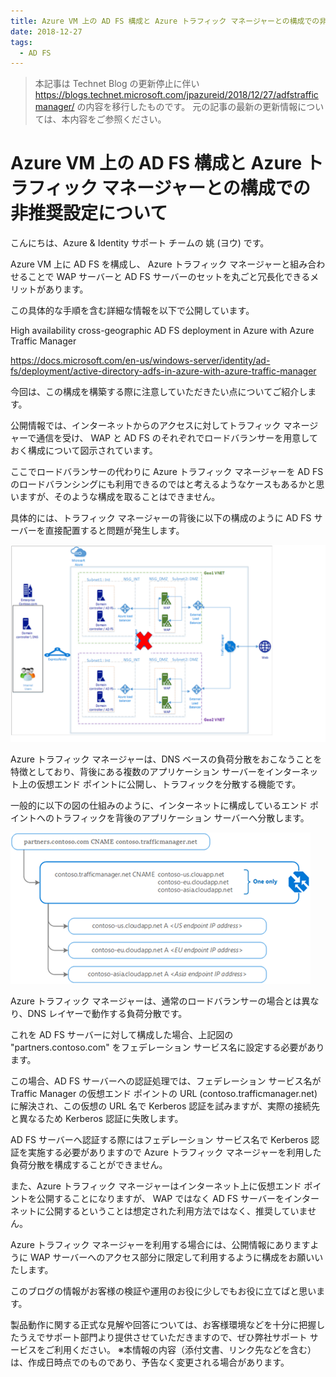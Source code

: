 ```yaml
---
title: Azure VM 上の AD FS 構成と Azure トラフィック マネージャーとの構成での非推奨設定について
date: 2018-12-27
tags:
  - AD FS
---
```


> 本記事は Technet Blog の更新停止に伴い https://blogs.technet.microsoft.com/jpazureid/2018/12/27/adfstrafficmanager/ の内容を移行したものです。
> 元の記事の最新の更新情報については、本内容をご参照ください。

# Azure VM 上の AD FS 構成と Azure トラフィック マネージャーとの構成での非推奨設定について

こんにちは、Azure & Identity サポート チームの 姚 (ヨウ) です。

Azure VM 上に AD FS を構成し、 Azure トラフィック マネージャーと組み合わせることで WAP サーバーと AD FS サーバーのセットを丸ごと冗長化できるメリットがあります。

この具体的な手順を含む詳細な情報を以下で公開しています。

High availability cross-geographic AD FS deployment in Azure with Azure Traffic Manager

https://docs.microsoft.com/en-us/windows-server/identity/ad-fs/deployment/active-directory-adfs-in-azure-with-azure-traffic-manager

今回は、この構成を構築する際に注意していただきたい点についてご紹介します。

公開情報では、インターネットからのアクセスに対してトラフィック マネージャーで通信を受け、 WAP と AD FS のそれぞれでロードバランサーを用意しておく構成について図示されています。

ここでロードバランサーの代わりに Azure トラフィック マネージャーを AD FS のロードバランシングにも利用できるのではと考えるようなケースもあるかと思いますが、そのような構成を取ることはできません。

具体的には、トラフィック マネージャーの背後に以下の構成のように AD FS サーバーを直接配置すると問題が発生します。

![](./azure-traffic-manager/pic01.bmp)

Azure トラフィック マネージャーは、DNS ベースの負荷分散をおこなうことを特徴としており、背後にある複数のアプリケーション サーバーをインターネット上の仮想エンド ポイントに公開し、トラフィックを分散する機能です。

一般的に以下の図の仕組みのように、インターネットに構成しているエンド ポイントへのトラフィックを背後のアプリケーション サーバーへ分散します。

![](./azure-traffic-manager/pic02.bmp)

Azure トラフィック マネージャーは、通常のロードバランサーの場合とは異なり、DNS レイヤーで動作する負荷分散です。

これを AD FS サーバーに対して構成した場合、上記図の "partners.contoso.com" をフェデレーション サービス名に設定する必要があります。

この場合、AD FS サーバーへの認証処理では、フェデレーション サービス名が Traffic Manager の仮想エンド ポイントの URL (contoso.trafficmanager.net) に解決され、この仮想の URL 名で Kerberos 認証を試みますが、実際の接続先と異なるため Kerberos 認証に失敗します。

AD FS サーバーへ認証する際にはフェデレーション サービス名で Kerberos 認証を実施する必要がありますので Azure トラフィック マネージャーを利用した負荷分散を構成することができません。

また、Azure トラフィック マネージャーはインターネット上に仮想エンド ポイントを公開することになりますが、 WAP ではなく AD FS サーバーをインターネットに公開するということは想定された利用方法ではなく、推奨していません。

Azure トラフィック マネージャーを利用する場合には、公開情報にありますように WAP サーバーへのアクセス部分に限定して利用するように構成をお願いいたします。

このブログの情報がお客様の検証や運用のお役に少しでもお役に立てばと思います。

製品動作に関する正式な見解や回答については、お客様環境などを十分に把握したうえでサポート部門より提供させていただきますので、ぜひ弊社サポート サービスをご利用ください。
※本情報の内容（添付文書、リンク先などを含む）は、作成日時点でのものであり、予告なく変更される場合があります。
